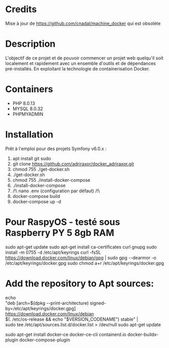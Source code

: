 # Credits 

Mise à jour de https://github.com/cnadal/machine_docker qui est obsolète

# Description 

L'objectif de ce projet et de pouvoir commencer un projet web quelqu'il soit localement et rapidement avec un ensemble d'outils et de dépendances pré-installés. En exploitant la technologie de containerisation Docker. 

# Containers 

- PHP 8.0.13 
- MYSQL 8.0.32
- PHPMYADMIN

# Installation 

Prêt à l'emploi pour des projets Symfony v6.0.x : 

1) apt install git sudo
2) git clone https://github.com/adriraxor/docker_adriraxor.git
3) chmod 755 ./get-docker.sh 
4) ./get-docker.sh
5) chmod 755 ./install-docker-compose
6) ./install-docker-compose 
7) /!\ nano .env (configuration par défaut) /!\
8) docker-compose build
9) docker-compose up -d

# Pour RaspyOS - testé sous Raspberry PY 5 8gb RAM

sudo apt-get update
sudo apt-get install ca-certificates curl gnupg
sudo install -m 0755 -d /etc/apt/keyrings
curl -fsSL https://download.docker.com/linux/debian/gpg | sudo gpg --dearmor -o /etc/apt/keyrings/docker.gpg
sudo chmod a+r /etc/apt/keyrings/docker.gpg

# Add the repository to Apt sources:
echo \
  "deb [arch=$(dpkg --print-architecture) signed-by=/etc/apt/keyrings/docker.gpg] https://download.docker.com/linux/debian \
  $(. /etc/os-release && echo "$VERSION_CODENAME") stable" | \
  sudo tee /etc/apt/sources.list.d/docker.list > /dev/null
sudo apt-get update

sudo apt-get install docker-ce docker-ce-cli containerd.io docker-buildx-plugin docker-compose-plugin

